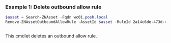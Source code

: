 ### Example 1: Delete outbound allow rule
```powershell
$asset = Search-ZNAsset -Fqdn wc01.posh.local
Remove-ZNAssetOutboundAllowRule -AssetId $asset -RuleId 2a14c6de-473d-4e29-b518-c0fe8853a581
```

```output

```

This cmdlet deletes an outbound allow rule.